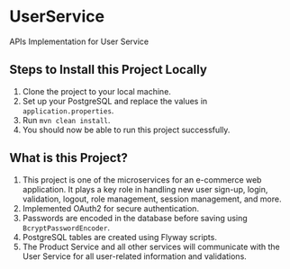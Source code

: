 # UserService
APIs Implementation for User Service

## Steps to Install this Project Locally

1. Clone the project to your local machine.
2. Set up your PostgreSQL and replace the values in `application.properties`.
3. Run `mvn clean install`.
4. You should now be able to run this project successfully.

## What is this Project?

1. This project is one of the microservices for an e-commerce web application. It plays a key role in handling new user sign-up, login, validation, logout, role management, session management, and more.
2. Implemented OAuth2 for secure authentication.
3. Passwords are encoded in the database before saving using `BcryptPasswordEncoder`.
4. PostgreSQL tables are created using Flyway scripts.
5. The Product Service and all other services will communicate with the User Service for all user-related information and validations.
